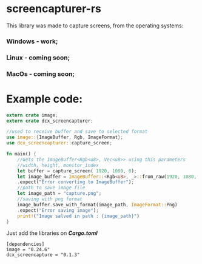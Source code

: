 # screencapturer-rs

This library was made to capture screens, from the operating systems:
### Windows - work; 
### Linux - coming soon; 
### MacOs - coming soon; 

# Example code: #

```Rust
extern crate image;
extern crate dcx_screencapturer;

//used to receive buffer and save to selected format
use image::{ImageBuffer, Rgb, ImageFormat};
use dcx_screencapturer::capture_screen;

fn main() {
    //Gets the ImageBuffer<Rgb<u8>, Vec<u8>> using this parameters
    //width, height, monitor_index
    let buffer = capture_screen( 1920, 1080, 0);
    let image_buffer = ImageBuffer::<Rgb<u8>, _>::from_raw(1920, 1080, buffer)
    .expect("Error converting to ImageBuffer");
    //path to save image file
    let image_path = "capture.png";
    //saving with png format
    image_buffer.save_with_format(image_path, ImageFormat::Png)
    .expect("Error saving image");
    print!("Image salved in path : {image_path}")
}
```
Just add the libraries on _**Cargo.toml**_

```
[dependencies]
image = "0.24.6"
dcx_screencapture = "0.1.3"
```
